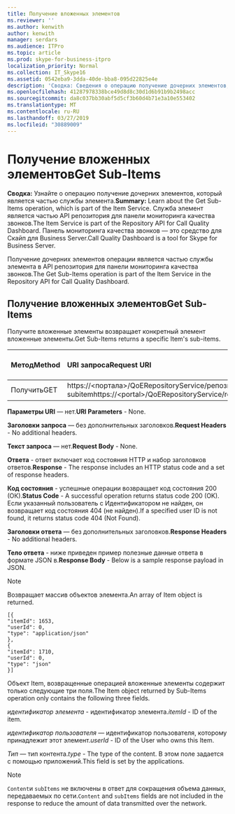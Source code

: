 ```yaml
---
title: Получение вложенных элементов
ms.reviewer: ''
ms.author: kenwith
author: kenwith
manager: serdars
ms.audience: ITPro
ms.topic: article
ms.prod: skype-for-business-itpro
localization_priority: Normal
ms.collection: IT_Skype16
ms.assetid: 0542eba9-3dda-40de-bba8-095d22825e4e
description: 'Сводка: Сведения о операцию получение дочерних элементов, который является частью службы элемента. Служба элемент является частью API репозитория для панели мониторинга качества звонков. Панель мониторинга качества звонков — это средство для Скайп для Business Server.'
ms.openlocfilehash: 41287978338bce49d8d8c30d1d6b91b9b2498acc
ms.sourcegitcommit: da8c037bb30abf5d5cf3b60d4b71e3a10e553402
ms.translationtype: MT
ms.contentlocale: ru-RU
ms.lasthandoff: 03/27/2019
ms.locfileid: "30889009"
---
```

# <a name="get-sub-items"></a><span data-ttu-id="5a1dd-105">Получение вложенных элементов</span><span class="sxs-lookup"><span data-stu-id="5a1dd-105">Get Sub-Items</span></span>
 
<span data-ttu-id="5a1dd-106">**Сводка:** Узнайте о операцию получение дочерних элементов, который является частью службы элемента.</span><span class="sxs-lookup"><span data-stu-id="5a1dd-106">**Summary:** Learn about the Get Sub-Items operation, which is part of the Item Service.</span></span> <span data-ttu-id="5a1dd-107">Служба элемент является частью API репозитория для панели мониторинга качества звонков.</span><span class="sxs-lookup"><span data-stu-id="5a1dd-107">The Item Service is part of the Repository API for Call Quality Dashboard.</span></span> <span data-ttu-id="5a1dd-108">Панель мониторинга качества звонков — это средство для Скайп для Business Server.</span><span class="sxs-lookup"><span data-stu-id="5a1dd-108">Call Quality Dashboard is a tool for Skype for Business Server.</span></span>
  
<span data-ttu-id="5a1dd-109">Получение дочерних элементов операции является частью службы элемента в API репозитория для панели мониторинга качества звонков.</span><span class="sxs-lookup"><span data-stu-id="5a1dd-109">The Get Sub-Items operation is part of the Item Service in the Repository API for Call Quality Dashboard.</span></span>
  
## <a name="get-sub-items"></a><span data-ttu-id="5a1dd-110">Получение вложенных элементов</span><span class="sxs-lookup"><span data-stu-id="5a1dd-110">Get Sub-Items</span></span>

<span data-ttu-id="5a1dd-111">Получите вложенные элементы возвращает конкретный элемент вложенные элементы.</span><span class="sxs-lookup"><span data-stu-id="5a1dd-111">Get Sub-Items returns a specific Item's sub-items.</span></span>
  

|<span data-ttu-id="5a1dd-112">**Метод**</span><span class="sxs-lookup"><span data-stu-id="5a1dd-112">**Method**</span></span>|<span data-ttu-id="5a1dd-113">**URI запроса**</span><span class="sxs-lookup"><span data-stu-id="5a1dd-113">**Request URI**</span></span>|<span data-ttu-id="5a1dd-114">**Версия HTTP**</span><span class="sxs-lookup"><span data-stu-id="5a1dd-114">**HTTP Version**</span></span>|
|:-----|:-----|:-----|
|<span data-ttu-id="5a1dd-115">Получить</span><span class="sxs-lookup"><span data-stu-id="5a1dd-115">GET</span></span>  <br/> |<span data-ttu-id="5a1dd-116">https://\<портала\>/QoERepositoryService/репозитория/элемент / {itemId} / subitem</span><span class="sxs-lookup"><span data-stu-id="5a1dd-116">https://\<portal\>/QoERepositoryService/repository/item/{itemId}/subitem</span></span>  <br/> |<span data-ttu-id="5a1dd-117">HTTP/1.1</span><span class="sxs-lookup"><span data-stu-id="5a1dd-117">HTTP/1.1</span></span>  <br/> |
   
 <span data-ttu-id="5a1dd-118">**Параметры URI** — нет.</span><span class="sxs-lookup"><span data-stu-id="5a1dd-118">**URI Parameters** - None.</span></span>
  
 <span data-ttu-id="5a1dd-119">**Заголовки запроса** — без дополнительных заголовков.</span><span class="sxs-lookup"><span data-stu-id="5a1dd-119">**Request Headers** - No additional headers.</span></span>
  
 <span data-ttu-id="5a1dd-120">**Текст запроса** — нет.</span><span class="sxs-lookup"><span data-stu-id="5a1dd-120">**Request Body** - None.</span></span>
  
 <span data-ttu-id="5a1dd-121">**Ответа** - ответ включает код состояния HTTP и набор заголовков ответов.</span><span class="sxs-lookup"><span data-stu-id="5a1dd-121">**Response** - The response includes an HTTP status code and a set of response headers.</span></span>
  
 <span data-ttu-id="5a1dd-122">**Код состояния** - успешные операции возвращает код состояния 200 (ОК).</span><span class="sxs-lookup"><span data-stu-id="5a1dd-122">**Status Code** - A successful operation returns status code 200 (OK).</span></span> <span data-ttu-id="5a1dd-123">Если указанный пользователь с Идентификатором не найден, он возвращает код состояния 404 (не найден).</span><span class="sxs-lookup"><span data-stu-id="5a1dd-123">If a specified user ID is not found, it returns status code 404 (Not Found).</span></span>
  
 <span data-ttu-id="5a1dd-124">**Заголовки ответа** — без дополнительных заголовков.</span><span class="sxs-lookup"><span data-stu-id="5a1dd-124">**Response Headers** - No additional headers.</span></span>
  
 <span data-ttu-id="5a1dd-125">**Тело ответа** - ниже приведен пример полезные данные ответа в формате JSON в.</span><span class="sxs-lookup"><span data-stu-id="5a1dd-125">**Response Body** - Below is a sample response payload in JSON.</span></span>
  
> [!NOTE]
> <span data-ttu-id="5a1dd-126">Возвращает массив объектов элемента.</span><span class="sxs-lookup"><span data-stu-id="5a1dd-126">An array of Item object is returned.</span></span> 
  
```
[{
"itemId": 1653,
"userId": 0,
"type": "application/json"
},
{
"itemId": 1710,
"userId": 0,
"type": "json"
}]
```

<span data-ttu-id="5a1dd-127">Объект Item, возвращенные операцией вложенные элементы содержит только следующие три поля.</span><span class="sxs-lookup"><span data-stu-id="5a1dd-127">The Item object returned by Sub-Items operation only contains the following three fields.</span></span> 
  
 <span data-ttu-id="5a1dd-128">*идентификатор элемента* - идентификатор элемента.</span><span class="sxs-lookup"><span data-stu-id="5a1dd-128">*itemId*  - ID of the item.</span></span>
  
 <span data-ttu-id="5a1dd-129">*идентификатор пользователя* — идентификатор пользователя, которому принадлежит этот элемент.</span><span class="sxs-lookup"><span data-stu-id="5a1dd-129">*userId*  - ID of the User who owns this Item.</span></span>
  
 <span data-ttu-id="5a1dd-130">*Тип* — тип контента.</span><span class="sxs-lookup"><span data-stu-id="5a1dd-130">*type*  - The type of the content.</span></span> <span data-ttu-id="5a1dd-131">В этом поле задается с помощью приложений.</span><span class="sxs-lookup"><span data-stu-id="5a1dd-131">This field is set by the applications.</span></span>
  
> [!NOTE]
>  <span data-ttu-id="5a1dd-132">`Content`и `subItems` не включены в ответ для сокращения объема данных, передаваемых по сети.</span><span class="sxs-lookup"><span data-stu-id="5a1dd-132">`Content` and `subItems` fields are not included in the response to reduce the amount of data transmitted over the network.</span></span>
  

